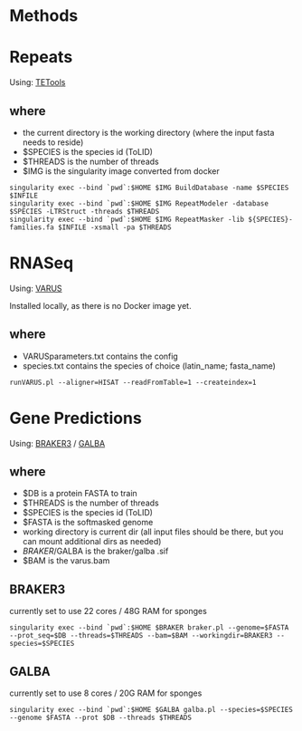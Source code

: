 # Methods

# Repeats
Using: [TETools](https://github.com/Dfam-consortium/TETools)

## where
* the current directory is the working directory (where the input fasta needs to reside)
* $SPECIES is the species id (ToLID)
* $THREADS is the number of threads
* $IMG is the singularity image converted from docker

```
singularity exec --bind `pwd`:$HOME $IMG BuildDatabase -name $SPECIES $INFILE
singularity exec --bind `pwd`:$HOME $IMG RepeatModeler -database $SPECIES -LTRStruct -threads $THREADS
singularity exec --bind `pwd`:$HOME $IMG RepeatMasker -lib ${SPECIES}-families.fa $INFILE -xsmall -pa $THREADS
```

# RNASeq
Using: [VARUS](https://github.com/Gaius-Augustus/VARUS)

Installed locally, as there is no Docker image yet.

## where
* VARUSparameters.txt contains the config
* species.txt contains the species of choice (latin_name; fasta_name)

`runVARUS.pl --aligner=HISAT --readFromTable=1 --createindex=1`

# Gene Predictions
Using: [BRAKER3](https://hub.docker.com/r/teambraker/braker3) / [GALBA](https://github.com/Gaius-Augustus/GALBA)

## where
* $DB is a protein FASTA to train
* $THREADS is the number of threads
* $SPECIES is the species id (ToLID)
* $FASTA is the softmasked genome
* working directory is current dir (all input files should be there, but you can mount additional dirs as needed)
* $BRAKER/$GALBA is the braker/galba .sif
* $BAM is the varus.bam

## BRAKER3
currently set to use 22 cores / 48G RAM for sponges
```
singularity exec --bind `pwd`:$HOME $BRAKER braker.pl --genome=$FASTA --prot_seq=$DB --threads=$THREADS --bam=$BAM --workingdir=BRAKER3 --species=$SPECIES
```
## GALBA
currently set to use 8 cores / 20G RAM for sponges
```
singularity exec --bind `pwd`:$HOME $GALBA galba.pl --species=$SPECIES --genome $FASTA --prot $DB --threads $THREADS
```
